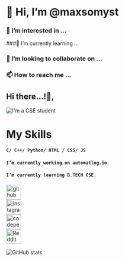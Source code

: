 # 👋 Hi, I’m @maxsomyst
### 👀 I’m interested in ...
###🌱 I’m currently learning ...
### 💞️ I’m looking to collaborate on ...
### 📫 How to reach me ...

<!---
maxsomyst/maxsomyst is a ✨ special ✨ repository because its `README.md` (this file) appears on your GitHub profile.
You can click the Preview link to take a look at your changes.
--->
## Hi there...!👋, 
 
![I'm a CSE student](https://imgur.com/Ey9TlxX)


 
 
# My Skills
**```C/ C++/ Python/ HTML / CSS/ JS ```**
 
#### ```I’m currently working on automatlog.io```
#### ```I’m currently learning B.TECH CSE.```
 
 
[<img src='https://cdn.jsdelivr.net/npm/simple-icons@3.0.1/icons/github.svg' alt='github' height='40'>](https://github.com/maxsomyst)
</br>
[<img src='https://cdn.jsdelivr.net/npm/simple-icons@3.0.1/icons/instagram.svg' alt='instagram' height='40'>](https://www.instagram.com/ankit_1732/)
</br>
[<img src='https://cdn.jsdelivr.net/npm/simple-icons@3.0.1/icons/codepen.svg' alt='codepen' height='40'>](https://codepen.io/https://codepen.io/maxsomyst)</br>
[<img src='https://cdn.jsdelivr.net/npm/simple-icons@3.0.1/icons/reddit.svg' alt='Reddit' height='40'>](https://www.reddit.com/user/Max-76) 
 
![GitHub stats](https://github-readme-stats.vercel.app/api?username=maxsomyst&show_icons=true&layout=compact&amp;title_color=fff&amp;icon_color=79ff97&amp;text_color=9f9f9f&amp;bg_color=00041A)
